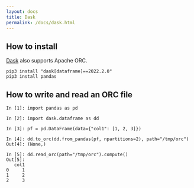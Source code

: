 ```yaml
---
layout: docs
title: Dask
permalink: /docs/dask.html
---
```


## How to install

[Dask](https://dask.org) also supports Apache ORC.

```
pip3 install "dask[dataframe]==2022.2.0"
pip3 install pandas
```

## How to write and read an ORC file

```
In [1]: import pandas as pd

In [2]: import dask.dataframe as dd

In [3]: pf = pd.DataFrame(data={"col1": [1, 2, 3]})

In [4]: dd.to_orc(dd.from_pandas(pf, npartitions=2), path="/tmp/orc")
Out[4]: (None,)

In [5]: dd.read_orc(path="/tmp/orc").compute()
Out[5]:
   col1
0     1
1     2
2     3
```
